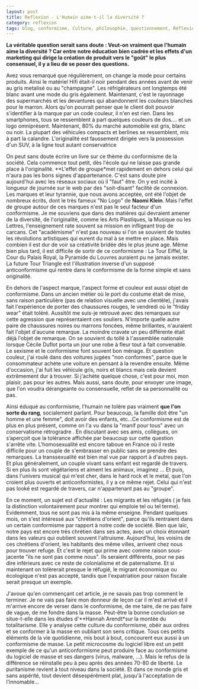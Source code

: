 ```yaml
---
layout: post
title: Reflexion - L'Humain aime-t-il la diversité ?
category: reflexion
tags: blog, conformisme, Culture, philosophie, questionnement, Réflexion, société, sociologie
---
```

**La véritable question serait sans doute : Veut-on vraiment que l'humain aime la diversité ? Car entre notre éducation bien cadrée et les effets d'un marketing qui dirige la création de produit vers le "goût" le plus consensuel, il y a lieu de se poser des questions.**

Avez vous remarqué que régulièrement, on change la mode pour certains produits. Ainsi le matériel Hifi était-il noir pendant des années avant de venir au gris metalisé ou au "champagne". Les réfrigérateurs ont longtemps été blanc avant une mode du gris également. Maintenant, c'est le rayonnage des supermarchés et les devantures qui abandonnent les couleurs blanches pour le marron. Alors qu'on pourrait penser que le client doit pouvoir s'identifier à la marque par un code couleur, il n'en est rien. Dans les smartphones, tous se ressemblent à part quelques couleurs de dos.... et un logo omniprésent. Maintenant, 80% du marché automobile est gris, blanc ou noir. La plupart des véhicules compacts et berlines se ressemblent, mis à part la calandre. L'originalité est faussement dirigée vers la possession d'un SUV, à la ligne tout autant conservatrice

On peut sans doute écrire un livre sur ce thème du conformisme de la société. Cela commence tout petit, dès l'école qui ne laisse pas grande place à l'originalité. **L'effet de groupe*met rapidement en dehors celui qui n'aura pas les bons signes d'appartenance. C'est sans doute pire aujourd'hui avec les réseaux sociaux où il "faut" être. On y est incité à longueur de journée sur le web par des "soit-disant" facilité de connexion. Les marques et leur tyrannie, que nous avons acceptée, ont été l'objet de nombreux écrits, dont le très fameux "No Logo" de **Naomi Klein**. Mais l'effet de groupe autour de ces marques n'est pas le seul facteur d'un conformisme. Je me souviens que dans des matières qui devraient amener de la diversité, de l'originalité, comme les Arts Plastiques, la Musique ou les Lettres, l'enseignement rate souvent sa mission en infligeant trop de carcans. Cet "académisme" n'est pas nouveau si l'on se souvient de toutes les révolutions artistiques qui eurent du mal à se mettre en place. Mais combien il est dur de voir sa créativité bridée dès le plus jeune age. Même bien plus tard, il est difficile de sortir de ce conformisme : La Tour Eiffel, la Cour du Palais Royal, la Pyramide du Louvres auraient pu ne jamais exister. La future Tour Triangle est l'illustration inverse d'un supposé anticonformisme qui rentre dans le conformisme de la forme simple et sans originalité.

En dehors de l'aspect marque, l'aspect forme et couleur est aussi objet de conformisme. Dans un ancien métier où le port du costume était de mise, sans raison particulière (pas de relation visuelle avec une clientèle), j'avais fait l'expérience de porter des chaussures rouges, le vendredi où le "friday wear" était toléré. Aussitôt me suis-je retrouvé avec des remarques sur cette agression que représentaient ces souliers. N'importe quelle autre paire de chaussures noires ou marrons foncées, même brillantes, n'auraient fait l'objet d'aucune remarque. La moindre cravate un peu différente était déjà l'objet de remarque. On se souvient du tollé à l'assemblée nationale lorsque Cécile Duflot porta un jour une robe à fleur tout à fait convenable. Le sexisme et le conformisme font souvent bon ménage. Et question couleur, j'ai roulé dans des voitures jugées "non conformes", parce que le consommateur achète une voiture en pensant à la revendre ensuite. Même d'occasion, j'ai fuit les véhicule gris, noirs et blancs mais cela devient extrêmement dur à trouver. Si j'achète quelque chose, c'est pour moi, mon plaisir, pas pour les autres. Mais aussi, sans doute, pour envoyer une image, que l'on voudra dérangeante ou consensuelle, reflet de sa personnalité ou pas.

Ainsi éduqué au conformisme, l'humain ne tolére pas vraiment **que l'on sorte du rang**, socialement parlant. Pour beaucoup, la famille doit être "un homme et une femme", doit avoir des enfants, etc...Ce conformisme est de plus en plus présent, comme on l'a vu dans la "manif pour tous" avec un conservatisme rétrogradre . En discutant avec ses amis, collègues, on s’aperçoit que la tolérance affichée par beaucoup sur cette question s'arrête vite. L'homosexualité est encore taboue en France où il reste difficile pour un couple de s'embrasser en public sans se prendre des remarques. La transsexualité est bien mal vue par rapport à d'autres pays. Et plus généralement, un couple vivant sans enfant est regardé de travers. Si en plus ils sont végétariens et aiment les animaux, imaginez ... Et puis, dans l'univers musical qui m'est cher, dans le hard rock et le metal, que l'on croient plus ouverts et anticonformistes, il y a ce même rejet. Celui qui n'est pas looké est regardé de travers, car n'appartenant pas au "groupe".

En ce moment, un sujet est d'actualité : Les migrants et les réfugiés ( je fais la distinction volontairement pour montrer qui emploie tel ou tel terme). Evidemment, tous ne sont pas mis à la même enseigne. Pendant quelques mois, on s'est intéressé aux "chrétiens d'orient", parce qu'ils rentraient dans un certain conformisme par rapport à notre code de société. Bien que laïc, notre pays est encore très chrétien dans ses actes, avec un choix étonnant dans les valeurs qui oublient souvent l'altruisme. Aujourd'hui, les voisins de ces chrétiens d'orient, les habitants des même villes, arrivent chez nous pour trouver refuge. Et c'est le rejet qui prime avec comme raison sous-jacente "ils ne sont pas comme nous". Ils seraient différents, pour ne pas dire inférieurs avec ce reste de colonialisme et de paternalisme. Et si maintenant on tolèrerait presque le réfugié, le migrant économique ou écologique n'est pas accepté, tandis que l'expatriation pour raison fiscale serait presque un exemple.

J'avoue qu'en commençant cet article, je ne savais pas trop comment le terminer. Je ne vais pas faire mon donneur de leçon car il m'est arrivé et il m'arrive encore de verser dans le conformisme, de me taire, de ne pas faire de vague, de me fondre dans la masse. Peut-être la bonne conclusion se situe-t-elle dans les études d'**Hannah Arendt*sur la montée du totalitarisme. Elle y analyse cette culture du conformisme, obéir aux ordres et se conformer à la masse en oubliant son sens critique. Tous ces petits éléments de la vie quotidienne, mis bout à bout, concourent eux aussi à un conformisme de masse. Le petit microcosme du logiciel libre est un petit exemple de ce qu'un anticonformisme peut produire face au conformisme du logiciel de masse et ses dangers (virus, malware, ...). Mais le refus de la différence se réinstalle peu à peu après des années 70-80 de liberté. Le puritanisme revient à tout niveau dans la société. Et dans ce monde gris et sans aspérité, tout devient désespérément plat, jusqu'à l'acceptation de l'innomable...


